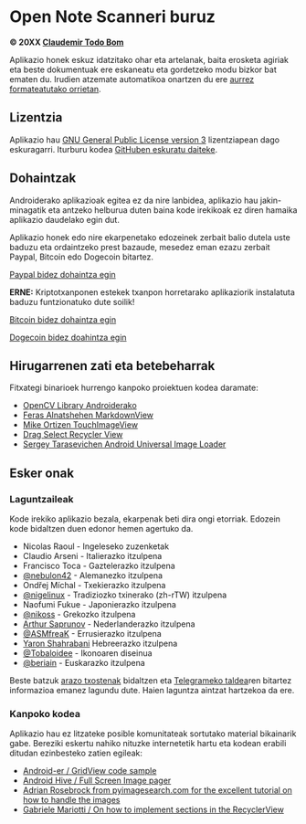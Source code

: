 Open Note Scanneri buruz
=========================

**© 20XX [Claudemir Todo Bom](http://todobom.com)**

Aplikazio honek eskuz idatzitako ohar eta artelanak, baita erosketa agiriak eta beste dokumentuak ere eskaneatu eta gordetzeko modu bizkor bat ematen du. Irudien atzemate automatikoa onartzen du ere [aurrez formateatutako orrietan](https://github.com/ctodobom/OpenNoteScanner/raw/master/Page%20Templates/A4%20with%202%20pages.pdf).


Lizentzia
---------

Aplikazio hau [GNU General Public License version 3](http://www.gnu.org/licenses/gpl.txt) lizentziapean dago eskuragarri. Iturburu kodea [GitHuben eskuratu daiteke](http://github.com/ctodobom/OpenNoteScanner).

Dohaintzak
----------

Androiderako aplikazioak egitea ez da nire lanbidea, aplikazio hau jakin-minagatik eta antzeko helburua duten baina kode irekikoak ez diren hamaika aplikazio daudelako egin dut.

Aplikazio honek edo nire ekarpenetako edozeinek zerbait balio dutela uste baduzu eta ordaintzeko prest bazaude, mesedez eman ezazu zerbait Paypal, Bitcoin edo Dogecoin bitartez.

[Paypal bidez dohaintza egin](https://www.paypal.com/cgi-bin/webscr?cmd=_s-xclick&hosted_button_id=X6XHVCPMRQEL4)

**ERNE:** Kriptotxanponen estekek txanpon horretarako aplikaziorik instalatuta baduzu funtzionatuko dute soilik!

[Bitcoin bidez dohaintza egin](bitcoin:1H5tqKZoWdqkR54PGe9w67EzBnLXHBFmt9)

[Dogecoin bidez doahintza egin](dogecoin:DFBaP724XR3rfs9wFahBd353yFkgkqatvd)


Hirugarrenen zati eta betebeharrak
----------------------------------

Fitxategi binarioek hurrengo kanpoko proiektuen kodea daramate:

* [OpenCV Library Androiderako](http://www.opencv.org)
* [Feras Alnatshehen MarkdownView](https://github.com/falnatsheh/MarkdownView)
* [Mike Ortizen TouchImageView](https://github.com/MikeOrtiz/TouchImageView)
* [Drag Select Recycler View](https://github.com/afollestad/drag-select-recyclerview)
* [Sergey Tarasevichen Android Universal Image Loader](https://github.com/nostra13/Android-Universal-Image-Loader)

Esker onak
----------

### Laguntzaileak

Kode irekiko aplikazio bezala, ekarpenak beti dira ongi etorriak. Edozein kode bidaltzen duen edonor hemen agertuko da.

* Nicolas Raoul - Ingeleseko zuzenketak
* Claudio Arseni - Italierazko itzulpena
* Francisco Toca - Gaztelerazko itzulpena
* [@nebulon42](https://github.com/nebulon42) - Alemanezko itzulpena
* Ondřej Míchal - Txekierazko itzulpena
* [@nigelinux](https://github.com/nigelinux) - Tradiziozko txinerako (zh-rTW) itzulpena
* Naofumi Fukue - Japonierazko itzulpena
* [@nikoss](https://github.com/nikoss) - Grekozko itzulpena
* [Arthur Saprunov](https://github.com/Skydragonsz) - Nederlanderazko itzulpena
* [@ASMfreaK](https://github.com/ASMfreaK) - Errusierazko itzulpena
* [Yaron Shahrabani](https://github.com/yarons) Hebreerazko itzulpena
* [@Tobaloidee](https://github.com/Tobaloidee) - Ikonoaren diseinua
* [@beriain](https://github.com/beriain) - Euskarazko itzulpena

Beste batzuk [arazo txostenak](https://github.com/ctodobom/OpenNoteScanner/issues) bidaltzen eta [Telegrameko taldea](https://t.me/OpenNoteScanner)ren bitartez informazioa emanez lagundu dute. Haien laguntza aintzat hartzekoa da ere.

### Kanpoko kodea

Aplikazio hau ez litzateke posible komunitateak sortutako material bikainarik gabe. Bereziki eskertu nahiko nituzke internetetik hartu eta kodean erabili ditudan ezinbesteko zatien egileak:

* [Android-er / GridView code sample](http://android-er.blogspot.com.br/2012/07/gridview-loading-photos-from-sd-card.html)
* [Android Hive / Full Screen Image pager](http://www.androidhive.info/2013/09/android-fullscreen-image-slider-with-swipe-and-pinch-zoom-gestures/)
* [Adrian Rosebrock from pyimagesearch.com for the excellent tutorial on how to handle the images](http://www.pyimagesearch.com/2014/09/01/build-kick-ass-mobile-document-scanner-just-5-minutes/)
* [Gabriele Mariotti / On how to implement sections in the RecyclerView](https://gist.github.com/gabrielemariotti/e81e126227f8a4bb339c)
